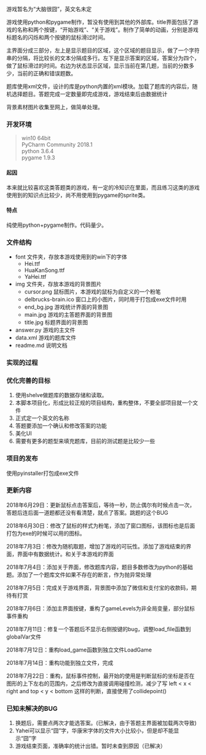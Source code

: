 游戏暂名为“大脑很囧”，英文名未定

游戏使用python和pygame制作，暂没有使用到其他的外部库。title界面包括了游戏的名称和两个按键，“开始游戏”、“关于游戏”。制作了简单的动画，分别是游戏标题名的闪烁和两个按键的鼠标滑过时间。

主界面分成三部分，左上是显示题目的区域，这个区域的题目显示，做了一个字符串的分隔，将比较长的文本分隔成多行。左下是显示答案的区域，答案分为四个，做了鼠标滑过的时间。右边为状态显示区域，显示当前在第几题，当前的分数多少，当前的正确和错误题数。

题库使用xml文件，设计的库是python内置的xml模块。加载了题库的内容后，随机选择题目。答题完成一定数量即完成游戏，游戏结束后由数据统计

背景素材图片收集至网上，做简单处理。

### 开发环境
> win10 64bit <br>
> PyCharm Community 2018.1<br>
> python 3.6.4 <br>
> pygame 1.9.3 <br>

#### 起因
本来就比较喜欢这类答题类的游戏，有一定的冷知识在里面，而且练习这类的游戏使用到的知识点比较少，尚不用使用到pygame的sprite类。

#### 特点
纯使用python+pygame制作。代码量少。

### 文件结构
* font 文件夹，存放本游戏使用到的win下的字体
  - Hei.ttf
  - HuaKanSong.ttf
  - YaHei.ttf
* img 文件夹，存放本游戏的背景图片
  - cursor.png  鼠标图片，本游戏的鼠标为自定义的一个粉笔
  - delbrucks-brain.ico 窗口上的小图片，同时用于打包成exe文件时用
  - end_bg.jpg  游戏统计界面的背景图
  - main.jpg  游戏的主答题界面的背景图
  - title.jpg  标题界面的背景图
* answer.py 游戏的主文件
* data.xml 游戏的题库文件
* readme.md 说明文档

### 实现的过程


### 优化完善的目标
1. 使用shelve做题库的数据存储和读取。
1. 本脚本项目化，形成比较正规的项目结构，重构整体，不要全部项目就一个文件
1. 正式定一个英文的名称
1. 答题要添加一个确认和修改答案的功能
1. 美化UI
1. 需要有更多的题型来填充题库，目前的测试题是比较少一些

### 项目的发布
使用pyinstaller打包成exe文件


### 更新内容
2018年6月29日：更新鼠标点击答案后，等待一秒，防止偶尔有时候点击一次，答题后连后面一道题都还没有看清楚，就点了答案。跳题的这个BUG

2018年6月30日：修改了鼠标的样式为粉笔，添加了窗口图标，该图标也是后面打包为exe的时候可以用的图标。

2018年7月3日：修改为随机取题，增加了游戏的可玩性。添加了游戏结束的界面，界面中有数据统计。和关于本游戏的界面

2018年7月4日：添加关于界面，修改题库内容，题目多数修改为python的基础题。添加了一个题库文件如果不存在的断言，作为抛异常处理

2018年7月5日：完成关于游戏界面，背景图中添加了微信和支付宝的收款码，期待有打赏

2018年7月6日：添加主界面按键，重构了gameLevels为非全局变量，部分鼠标事件重构

2018年7月11日：修复一个答题后不显示右侧按键的bug，调整load_file函数到globalVar文件

2018年7月12日：重构load_game函数到独立文件LoadGame

2018年7月14日：重构功能到独立文件，完成

2018年7月22日：重构，鼠标事件控制，最开始的使用是判断鼠标的坐标是否在图形的上下左右的范围内，之后修改为直接调用碰撞检测，减少了写 left < x < right and top < y < bottom 这样的判断，直接使用了collidepoint()


### 已知未解决的BUG
1. 换题后，需要点两次才能选答案。(已解决，由于答题主界面被加载两次导致)
2. Yahei可以显示“囧”字，华康宋字体的文件大小比较小，但是却不能显示“囧”字
3. 游戏结束页面，准确率的统计出错。暂时未查到原因（已解决）